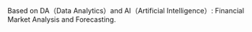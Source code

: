 Based on DA（Data Analytics）and AI（Artificial Intelligence）: Financial Market Analysis and Forecasting. 
